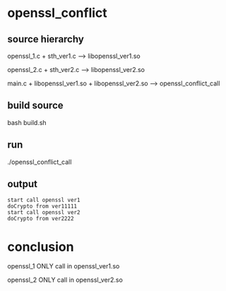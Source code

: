 # openssl_conflict

## source hierarchy
openssl_1.c + sth_ver1.c --> libopenssl_ver1.so

openssl_2.c + sth_ver2.c --> libopenssl_ver2.so

main.c + libopenssl_ver1.so + libopenssl_ver2.so --> openssl_conflict_call

## build source
bash build.sh


## run
./openssl_conflict_call


## output
```
start call openssl ver1
doCrypto from ver11111
start call openssl ver2
doCrypto from ver2222
```

# conclusion

openssl_1 ONLY call in openssl_ver1.so

openssl_2 ONLY call in openssl_ver2.so


